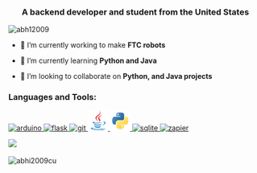<h3 align="center">A backend developer and student from the United States</h3>

<p align="left"> <img src="https://komarev.com/ghpvc/?username=abh12009&label=Profile%20views&color=0e75b6&style=flat" alt="abh12009" /> </p>

- 🔭 I’m currently working to make **FTC robots**

- 🌱 I’m currently learning **Python and Java**

- 👯 I’m looking to collaborate on **Python, and Java projects**

<h3 align="left">Languages and Tools:</h3>
<p align="left"> <a href="https://www.arduino.cc/" target="_blank" rel="noreferrer"> <img src="https://cdn.worldvectorlogo.com/logos/arduino-1.svg" alt="arduino" width="40" height="40"/> </a> <a href="https://flask.palletsprojects.com/" target="_blank" rel="noreferrer"> <img src="https://www.vectorlogo.zone/logos/palletsprojects_flask/palletsprojects_flask-icon.svg" alt="flask" width="40" height="40"/> </a> <a href="https://git-scm.com/" target="_blank" rel="noreferrer"> <img src="https://www.vectorlogo.zone/logos/git-scm/git-scm-icon.svg" alt="git" width="40" height="40"/> </a> <a href="https://www.java.com" target="_blank" rel="noreferrer"> <img src="https://raw.githubusercontent.com/devicons/devicon/master/icons/java/java-original.svg" alt="java" width="40" height="40"/> </a> <a href="https://www.python.org" target="_blank" rel="noreferrer"> <img src="https://raw.githubusercontent.com/devicons/devicon/master/icons/python/python-original.svg" alt="python" width="40" height="40"/> </a> <a href="https://www.sqlite.org/" target="_blank" rel="noreferrer"> <img src="https://www.vectorlogo.zone/logos/sqlite/sqlite-icon.svg" alt="sqlite" width="40" height="40"/> </a> <a href="https://zapier.com" target="_blank" rel="noreferrer"> <img src="https://www.vectorlogo.zone/logos/zapier/zapier-icon.svg" alt="zapier" width="40" height="40"/> </a> </p>

<p><img src="https://github-readme-stats.vercel.app/api/top-langs?username=abhi2009cu&layout=compact&count_private=false" /></p>

<!-- <p>&nbsp;<img align="center" src="https://github-readme-stats.vercel.app/api?username=abhi2009cu&show_icons=true&locale=en" alt="abhi2009cu" /></p> -->

<p><img align="center" src="https://github-readme-streak-stats.herokuapp.com/?user=abhi2009cu&" alt="abhi2009cu" /></p>
